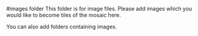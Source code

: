 #images folder
This folder is for image files. Please add images which you would like to become tiles of the mosaic here.

You can also add folders containing images.